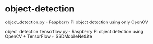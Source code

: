 # object-detection
object_detection.py - Raspberry Pi object detection using only OpenCV

object_detection_tensorflow.py - Raspberry Pi object detection using OpenCV + TensorFlow + SSDMobileNetLite 
